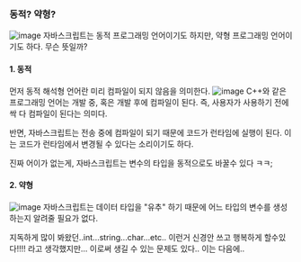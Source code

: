 ### 동적? 약형?


![image](https://user-images.githubusercontent.com/81199906/202844292-3993b2df-30bf-4be8-8e05-8f98a3b53121.png)
자바스크립트는 동적 프로그래밍 언어이기도 하지만, 약형 프로그래밍 언어이기도 하다.
무슨 뜻일까?

#### 1. 동적
먼저 동적 해석형 언어란 미리 컴파일이 되지 않음을 의미한다.
![image](https://user-images.githubusercontent.com/81199906/202844430-2ad7cb80-110e-412d-84ce-e9cc5229144c.png)
C++와 같은 프로그래밍 언어는 개발 중, 혹은 개발 후에 컴파일이 된다.
즉, 사용자가 사용하기 전에 싹 다 컴파일이 된다는 의미다.

반면, 자바스크립트는 전송 중에 컴파일이 되기 때문에 코드가 런타임에 실행이 된다.
이는 코드가 런타임에서 변경될 수 있다는 소리이기도 하다.

진짜 어이가 없는게, 자바스크립트는 변수의 타입을 동적으로도 바꿀수 있다 ㅋㅋ;

#### 2. 약형
![image](https://user-images.githubusercontent.com/81199906/202844717-4ae88c02-05fd-47e7-a9be-9d8d3037d018.png)
자바스크립트는 데이터 타입을 "유추" 하기 때문에 어느 타입의 변수를 생성하는지 알려줄 필요가 없다.

지독하게 많이 봐왔던..int...string...char...etc..
이런거 신경안 쓰고 행복하게 할수있다!!!!
라고 생각했지만... 이로써 생길 수 있는 문제도 있다.. 이는 다음에..
